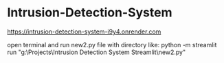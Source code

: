 # Intrusion-Detection-System

https://intrusion-detection-system-i9y4.onrender.com

open terminal and run new2.py file with directory like:
python -m streamlit run "g:\Projects\Intrusion Detection System Streamlit\new2.py"


